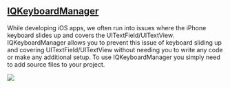 
## [IQKeyboardManager](https://github.com/hackiftekhar/IQKeyboardManager)

While developing iOS apps, we often run into issues where the iPhone keyboard slides up and covers the UITextField/UITextView. IQKeyboardManager allows you to prevent this issue of keyboard sliding up and covering UITextField/UITextView without needing you to write any code or make any additional setup. To use IQKeyboardManager you simply need to add source files to your project.

<!-- [![IQKeyboardManager](https://raw.githubusercontent.com/hackiftekhar/IQKeyboardManager/v3.3.0/Screenshot/IQKeyboardManager.gif)](http://youtu.be/6nhLw6hju2A) -->
![](https://raw.githubusercontent.com/hackiftekhar/IQKeyboardManager/v3.3.0/Screenshot/IQKeyboardManager.gif)

